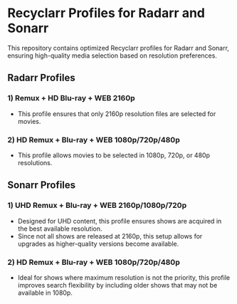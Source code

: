 # Recyclarr Profiles for Radarr and Sonarr

This repository contains optimized Recyclarr profiles for Radarr and Sonarr, ensuring high-quality media selection based on resolution preferences.

## Radarr Profiles
### 1) Remux + HD Blu-ray + WEB 2160p
- This profile ensures that only 2160p resolution files are selected for movies.

### 2) HD Remux + Blu-ray + WEB 1080p/720p/480p
- This profile allows movies to be selected in 1080p, 720p, or 480p resolutions.

## Sonarr Profiles
### 1) UHD Remux + Blu-ray + WEB 2160p/1080p/720p
- Designed for UHD content, this profile ensures shows are acquired in the best available resolution.  
- Since not all shows are released at 2160p, this setup allows for upgrades as higher-quality versions become available.

### 2) HD Remux + Blu-ray + WEB 1080p/720p/480p
- Ideal for shows where maximum resolution is not the priority, this profile improves search flexibility by including older shows that may not be available in 1080p.

